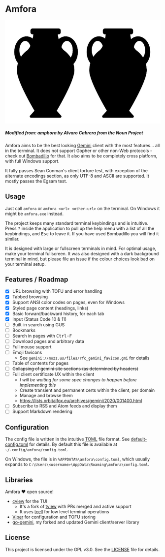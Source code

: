 # Amfora

![Amfora logo](logo.png)
##### Modified from: amphora by Alvaro Cabrera from the Noun Project

Amfora aims to be the best looking [Gemini](https://gemini.circumlunar.space/) client with the most features... all in the terminal. It does not support Gopher or other non-Web protocols - check out [Bombadillo](http://bombadillo.colorfield.space/) for that. It also aims to be completely cross platform, with full Windows support.

It fully passes Sean Conman's client torture test, with exception of the alternate encodings section, as only UTF-8 and ASCII are supported. It mostly passes the Egsam test.

## Usage

Just call `amfora` or `amfora <url> <other-url>` on the terminal. On Windows it might be `amfora.exe` instead.

The project keeps many standard terminal keybindings and is intuitive. Press <kbd>?</kbd> inside the application to pull up the help menu with a list of all the keybindings, and <kbd>Esc</kbd> to leave it. If you have used Bombadillo you will find it similar.

It is designed with large or fullscreen terminals in mind. For optimal usage, make your terminal fullscreen. It was also designed with a dark background terminal in mind, but please file an issue if the colour choices look bad on your terminal setup. 

## Features / Roadmap

- [x] URL browsing with TOFU and error handling
- [x] Tabbed browsing
- [x] Support ANSI color codes on pages, even for Windows
- [x] Styled page content (headings, links)
- [x] Basic forward/backward history, for each tab
- [x] Input (Status Code 10 & 11)
- [ ] Built-in search using GUS
- [ ] Bookmarks
- [ ] Search in pages with <kbd>Ctrl-F</kbd>
- [ ] Download pages and arbitrary data
- [ ] Full mouse support
- [ ] Emoji favicons
  - See `gemini://mozz.us/files/rfc_gemini_favicon.gmi` for details
- [ ] Table of contents for pages
- [ ] ~~Collapsing of gemini site sections (as determined by headers)~~
- [ ] Full client certificate UX within the client
  - *I will be waiting for some spec changes to happen before implementing this*
  - Create transient and permanent certs within the client, per domain
  - Manage and browse them
  - https://lists.orbitalfox.eu/archives/gemini/2020/001400.html
- [ ] Subscribe to RSS and Atom feeds and display them
- [ ] Support Markdown rendering

## Configuration
The config file is written in the intuitive [TOML](https://github.com/toml-lang/toml) file format. See [default-config.toml](./default-config.toml) for details. By default this file is available at `~/.config/amfora/config.toml`.

On Windows, the file is in `%APPDATA%\amfora\config.toml`, which usually expands to `C:\Users\<username>\AppData\Roaming\amfora\config.toml`.

## Libraries
Amfora ❤️ open source!

- [cview](https://gitlab.com/tslocum/cview/) for the TUI
  - It's a fork of [tview](https://github.com/rivo/tview) with PRs merged and active support
  - It uses [tcell](https://github.com/gdamore/tcell) for low level terminal operations
- [Viper](https://github.com/spf13/viper) for configuration and TOFU storing
- [go-gemini](https://github.com/makeworld-the-better-one/go-gemini), my forked and updated Gemini client/server library

## License
This project is licensed under the GPL v3.0. See the [LICENSE](./LICENSE) file for details.
